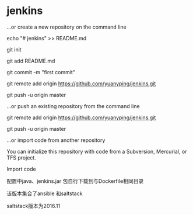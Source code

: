 # jenkins
…or create a new repository on the command line


echo "# jenkins" >> README.md

git init

git add README.md

git commit -m "first commit"

git remote add origin https://github.com/yuanyping/jenkins.git

git push -u origin master

…or push an existing repository from the command line


git remote add origin https://github.com/yuanyping/jenkins.git

git push -u origin master

…or import code from another repository

You can initialize this repository with code from a Subversion, Mercurial, or TFS project.

Import code

配置中java、jenkins.jar 包自行下载到与Dockerfile相同目录

该版本集合了ansible 和saltstack

saltstack版本为2016.11
